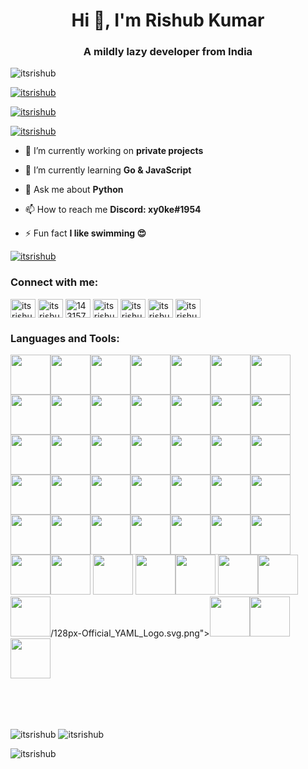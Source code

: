 <h1 align="center">Hi 👋, I'm Rishub Kumar</h1>
<h3 align="center">A mildly lazy developer from India</h3>

<p align="left"> <img src="https://komarev.com/ghpvc/?username=itsrishub&label=Profile%20views&color=0e75b6&style=flat" alt="itsrishub" /> </p>

<p align="left"> <a href="https://github.com/ryo-ma/github-profile-trophy"><img src="https://github-profile-trophy.vercel.app/?username=itsrishub&theme=radical" alt="itsrishub" /></a> </p>

<p align="left"> <a href="https://twitter.com/itsrishub" target="blank"><img src="https://img.shields.io/twitter/follow/itsrishub?logo=twitter&style=for-the-badge" alt="itsrishub" /></a> </p>

<p align="left"> <a href="https://rishub.cc" target="blank"><img src="https://img.shields.io/website?label=rishub.cc&style=for-the-badge&url=https%3A%2F%2Frishub.cc" alt="itsrishub" /></a> </p>


- 🔭 I’m currently working on **private projects**

- 🌱 I’m currently learning **Go & JavaScript**

- 💬 Ask me about **Python**

- 📫 How to reach me **Discord: xy0ke#1954**

- ⚡ Fun fact **I like swimming 😍**


<p align="left"> <a href="https://open.spotify.com/user/31drjew66te656erjtmaoozu65si" target="blank"><img src="https://spotify-snowy.vercel.app/api/spotify" alt="itsrishub" /></a> </p>



<h3 align="left">Connect with me:</h3>
<p align="left">
<a href="https://dev.to/itsrishub" target="_blank"><img align="center" src="https://cdn.jsdelivr.net/npm/simple-icons@3.0.1/icons/dev-dot-to.svg" alt="itsrishub" height="30" width="40" /></a>
<a href="https://twitter.com/itsrishub" target=”_blank”><img align="center" src="https://raw.githubusercontent.com/rahuldkjain/github-profile-readme-generator/master/src/images/icons/Social/twitter.svg" alt="itsrishub" height="30" width="40" /></a>
<a href="https://stackoverflow.com/users/14315714" target="_blank"><img align="center" src="https://raw.githubusercontent.com/rahuldkjain/github-profile-readme-generator/master/src/images/icons/Social/stack-overflow.svg" alt="14315714" height="30" width="40" /></a>
<a href="https://instagram.com/itsrishub" target="_blank"><img align="center" src="https://raw.githubusercontent.com/rahuldkjain/github-profile-readme-generator/master/src/images/icons/Social/instagram.svg" alt="itsrishub" height="30" width="40" /></a>
<a href="https://rishub.medium.com/" target="_blank"><img align="center" src="https://raw.githubusercontent.com/rahuldkjain/github-profile-readme-generator/master/src/images/icons/Social/medium.svg" alt="itsrishub" height="30" width="40" /></a>
<a href="https://www.codechef.com/users/itsrishub" target="_blank"><img align="center" src="https://cdn.jsdelivr.net/npm/simple-icons@3.1.0/icons/codechef.svg" alt="itsrishub" height="30" width="40" /></a>
<a href="https://www.leetcode.com/itsrishub" target="_blank"><img align="center" src="https://raw.githubusercontent.com/rahuldkjain/github-profile-readme-generator/master/src/images/icons/Social/leet-code.svg" alt="itsrishub" height="30" width="40" /></a>
</p>

<h3 align="left">Languages and Tools:</h3>
<p align="left"> 
<img height="64" width="64" src="https://raw.githubusercontent.com/rahuldkjain/github-profile-readme-generator/master/src/images/icons/Software/postman.svg"><img height="64" width="64" src="https://raw.githubusercontent.com/rahuldkjain/github-profile-readme-generator/master/src/images/icons/Database/mysql.svg"><img height="64" width="64" src="https://raw.githubusercontent.com/rahuldkjain/github-profile-readme-generator/master/src/images/icons/Database/mongodb.svg"><img height="64" width="64" src="https://raw.githubusercontent.com/rahuldkjain/github-profile-readme-generator/master/src/images/icons/Database/redis.svg"><img height="64" width="64" src="https://raw.githubusercontent.com/rahuldkjain/github-profile-readme-generator/master/src/images/icons/BackendDevelopment/nginx.svg"><img height="64" width="64" src="https://raw.githubusercontent.com/rahuldkjain/github-profile-readme-generator/master/src/images/icons/BackendDevelopment/nodejs.svg"><img height="64" width="64" src="https://raw.githubusercontent.com/rahuldkjain/github-profile-readme-generator/master/src/images/icons/BackendDevelopment/openresty.svg"><img height="64" width="64" src="https://raw.githubusercontent.com/rahuldkjain/github-profile-readme-generator/master/src/images/icons/Devops/aws.svg"><img height="64" width="64" src="https://raw.githubusercontent.com/rahuldkjain/github-profile-readme-generator/master/src/images/icons/Devops/azure.svg"><img height="64" width="64" src="https://raw.githubusercontent.com/rahuldkjain/github-profile-readme-generator/master/src/images/icons/Devops/bash.svg"><img height="64" width="64" src="https://raw.githubusercontent.com/rahuldkjain/github-profile-readme-generator/master/src/images/icons/Devops/docker.svg"><img height="64" width="64" src="https://raw.githubusercontent.com/rahuldkjain/github-profile-readme-generator/master/src/images/icons/Devops/kubernetes.svg"><img height="64" width="64" src="https://raw.githubusercontent.com/rahuldkjain/github-profile-readme-generator/master/src/images/icons/Framework/flask.svg"><img height="64" width="64" src="https://raw.githubusercontent.com/rahuldkjain/github-profile-readme-generator/master/src/images/icons/Software/figma.svg"><img height="64" width="64" src="https://raw.githubusercontent.com/rahuldkjain/github-profile-readme-generator/master/src/images/icons/Other/git.svg"><img height="64" width="64" src="https://raw.githubusercontent.com/rahuldkjain/github-profile-readme-generator/master/src/images/icons/Other/linux.svg"><img height="64" width="64" src="https://raw.githubusercontent.com/rahuldkjain/github-profile-readme-generator/master/src/images/icons/BaaS/heroku.svg"><img height="64" width="64" src="https://raw.githubusercontent.com/rahuldkjain/github-profile-readme-generator/master/src/images/icons/Testing/selenium.svg"><img height="64" width="64" src="https://raw.githubusercontent.com/rahuldkjain/github-profile-readme-generator/master/src/images/icons/StaticSiteGenerators/jekyll.svg"><img height="64" width="64" src="https://raw.githubusercontent.com/rahuldkjain/github-profile-readme-generator/master/src/images/icons/Devops/gcp.svg"><img height="64" width="64" src="https://raw.githubusercontent.com/rahuldkjain/github-profile-readme-generator/master/src/images/icons/AIML/opencv.svg"><img height="64" width="64" src="https://raw.githubusercontent.com/rahuldkjain/github-profile-readme-generator/master/src/images/icons/AIML/pytorch.svg"><img height="64" width="64" src="https://raw.githubusercontent.com/rahuldkjain/github-profile-readme-generator/master/src/images/icons/ProgrammingLanguages/c.svg"><img height="64" width="64" src="https://raw.githubusercontent.com/rahuldkjain/github-profile-readme-generator/master/src/images/icons/ProgrammingLanguages/cpp.svg"><img height="64" width="64" src="https://raw.githubusercontent.com/rahuldkjain/github-profile-readme-generator/master/src/images/icons/ProgrammingLanguages/csharp.svg"><img height="64" width="64" src="https://raw.githubusercontent.com/rahuldkjain/github-profile-readme-generator/master/src/images/icons/ProgrammingLanguages/go.svg"><img height="64" width="64" src="https://raw.githubusercontent.com/rahuldkjain/github-profile-readme-generator/master/src/images/icons/ProgrammingLanguages/python.svg"><img height="64" width="64" src="https://raw.githubusercontent.com/rahuldkjain/github-profile-readme-generator/master/src/images/icons/ProgrammingLanguages/java.svg"><img height="64" width="64" src="https://raw.githubusercontent.com/rahuldkjain/github-profile-readme-generator/master/src/images/icons/ProgrammingLanguages/javascript.svg"><img height="64" width="64" src="https://raw.githubusercontent.com/rahuldkjain/github-profile-readme-generator/master/src/images/icons/ProgrammingLanguages/php.svg"><img height="64" width="64" src="https://raw.githubusercontent.com/rahuldkjain/github-profile-readme-generator/master/src/images/icons/FrontendDevelopment/css.svg"><img height="64" width="64" src="https://raw.githubusercontent.com/rahuldkjain/github-profile-readme-generator/master/src/images/icons/FrontendDevelopment/html.svg"><img height="64" width="64" src="https://raw.githubusercontent.com/rahuldkjain/github-profile-readme-generator/master/src/images/icons/MobileAppDevelopment/android.svg"><img height="64" width="64" src="https://upload.wikimedia.org/wikipedia/commons/c/c9/JSON_vector_logo.svg"><img height="64" width="64" src="https://hoppscotch.io/_nuxt/icons/icon_512x512.062430.png">
<img height="64" width="64" src="https://s.w.org/style/images/about/WordPress-logotype-wmark-white.png"><img height="64" width="64" src="https://camo.mybb.com/bd92f71fa351ef8e5bba787af32593376070d359/687474703a2f2f692e696d6775722e636f6d2f6d4534494e76452e706e67">
<img height="64" width="64" src="https://xenforo.com/styles/default/xfs/xenforo-logo-256.png">
<img height="64" width="64" src="https://www.vim.org/images/vim_on_fire.gif"><img height="64" width="64" src="https://brew.sh/assets/img/homebrew-256x256.png">
<img height="64" width="64" src="https://pages.cloudflare.com/resources/logo/logo.svg"><img height="64" width="64" src="https://www.johndcook.com/twitter2018/regextip_no_padding.svg"><img height="64" width="64" src="https://upload.wikimedia.org/wikipedia/commons/thumb/5/5a/Official_YAML_Logo.svg">/128px-Official_YAML_Logo.svg.png"><img height="64" width="64" src="https://upload.wikimedia.org/wikipedia/commons/thumb/9/94/Cloudflare_Logo.png/480px-Cloudflare_Logo.png"><img height="64" width="64" src="https://www.kali.org/tools/burpsuite/images/burpsuite-logo.svg"><img height="64" width="64" src="https://imgbot.net/images/imgbot.svg">

</p>

<br>
<br>
<br>

<p><img align="center" src="https://github-readme-stats.vercel.app/api?username=itsrishub&show_icons=true&locale=en&theme=radical" alt="itsrishub" />

<img align="center" src="https://github-readme-streak-stats.herokuapp.com/?user=itsrishub&theme=radical" alt="itsrishub" />

<img align="center" src="https://github-readme-stats.vercel.app/api/top-langs?username=itsrishub&show_icons=true&locale=en&layout=compact&theme=radical" alt="itsrishub" /></p>
